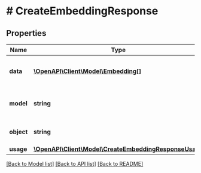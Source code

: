 # # CreateEmbeddingResponse

## Properties

Name | Type | Description | Notes
------------ | ------------- | ------------- | -------------
**data** | [**\OpenAPI\Client\Model\Embedding[]**](Embedding.md) | The list of embeddings generated by the model. |
**model** | **string** | The name of the model used to generate the embedding. |
**object** | **string** | The object type, which is always \&quot;list\&quot;. |
**usage** | [**\OpenAPI\Client\Model\CreateEmbeddingResponseUsage**](CreateEmbeddingResponseUsage.md) |  |

[[Back to Model list]](../../README.md#models) [[Back to API list]](../../README.md#endpoints) [[Back to README]](../../README.md)
